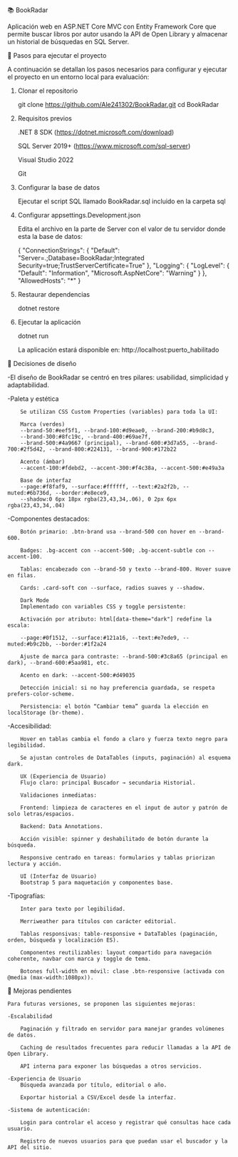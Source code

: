 📚 BookRadar

Aplicación web en ASP.NET Core MVC con Entity Framework Core que permite buscar libros por autor usando la API de Open Library y almacenar un historial de búsquedas en SQL Server.

🚀 Pasos para ejecutar el proyecto

A continuación se detallan los pasos necesarios para configurar y ejecutar el proyecto en un entorno local para evaluación:

1. Clonar el repositorio

   git clone https://github.com/Ale241302/BookRadar.git
   cd BookRadar

2. Requisitos previos

   .NET 8 SDK (https://dotnet.microsoft.com/download)

   SQL Server 2019+ (https://www.microsoft.com/sql-server)

   Visual Studio 2022

   Git

3. Configurar la base de datos

   Ejecutar el script SQL llamado BookRadar.sql incluido en la carpeta sql

4. Configurar appsettings.Development.json

   Edita el archivo en la parte de Server con el valor de tu servidor donde esta la base de datos:

   {
   "ConnectionStrings": {
   "Default": "Server=.;Database=BookRadar;Integrated Security=true;TrustServerCertificate=True"
   },
   "Logging": {
   "LogLevel": {
   "Default": "Information",
   "Microsoft.AspNetCore": "Warning"
   }
   },
   "AllowedHosts": "\*"
   }

5. Restaurar dependencias

   dotnet restore

6. Ejecutar la aplicación

   dotnet run

   La aplicación estará disponible en:
   http://localhost:puerto_habilitado

🎨 Decisiones de diseño

-El diseño de BookRadar se centró en tres pilares: usabilidad, simplicidad y adaptabilidad.

-Paleta y estética

        Se utilizan CSS Custom Properties (variables) para toda la UI:

        Marca (verdes)
        --brand-50:#eef5f1, --brand-100:#d9eae0, --brand-200:#b9d8c3,
        --brand-300:#8fc19c, --brand-400:#69ae7f,
        --brand-500:#4a9667 (principal), --brand-600:#3d7a55, --brand-700:#2f5d42, --brand-800:#224131, --brand-900:#172b22

        Acento (ámbar)
        --accent-100:#fdebd2, --accent-300:#f4c38a, --accent-500:#e49a3a

        Base de interfaz
        --page:#f8faf9, --surface:#ffffff, --text:#2a2f2b, --muted:#6b736d, --border:#e8ece9,
        --shadow:0 6px 18px rgba(23,43,34,.06), 0 2px 6px rgba(23,43,34,.04)

-Componentes destacados:

        Botón primario: .btn-brand usa --brand-500 con hover en --brand-600.

        Badges: .bg-accent con --accent-500; .bg-accent-subtle con --accent-100.

        Tablas: encabezado con --brand-50 y texto --brand-800. Hover suave en filas.

        Cards: .card-soft con --surface, radios suaves y --shadow.

        Dark Mode
        Implementado con variables CSS y toggle persistente:

        Activación por atributo: html[data-theme="dark"] redefine la escala:

        --page:#0f1512, --surface:#121a16, --text:#e7ede9, --muted:#b9c2bb, --border:#1f2a24

        Ajuste de marca para contraste: --brand-500:#3c8a65 (principal en dark), --brand-600:#5aa981, etc.

        Acento en dark: --accent-500:#d49035

        Detección inicial: si no hay preferencia guardada, se respeta prefers-color-scheme.

        Persistencia: el botón “Cambiar tema” guarda la elección en localStorage (br-theme).

-Accesibilidad:

        Hover en tablas cambia el fondo a claro y fuerza texto negro para legibilidad.

        Se ajustan controles de DataTables (inputs, paginación) al esquema dark.

        UX (Experiencia de Usuario)
        Flujo claro: principal Buscador → secundaria Historial.

        Validaciones inmediatas:

        Frontend: limpieza de caracteres en el input de autor y patrón de solo letras/espacios.

        Backend: Data Annotations.

        Acción visible: spinner y deshabilitado de botón durante la búsqueda.

        Responsive centrado en tareas: formularios y tablas priorizan lectura y acción.

        UI (Interfaz de Usuario)
        Bootstrap 5 para maquetación y componentes base.

-Tipografías:

        Inter para texto por legibilidad.

        Merriweather para títulos con carácter editorial.

        Tablas responsivas: table-responsive + DataTables (paginación, orden, búsqueda y localización ES).

        Componentes reutilizables: layout compartido para navegación coherente, navbar con marca y toggle de tema.

        Botones full-width en móvil: clase .btn-responsive (activada con @media (max-width:1080px)).

🔧 Mejoras pendientes

    Para futuras versiones, se proponen las siguientes mejoras:

    -Escalabilidad

        Paginación y filtrado en servidor para manejar grandes volúmenes de datos.

        Caching de resultados frecuentes para reducir llamadas a la API de Open Library.

        API interna para exponer las búsquedas a otros servicios.

    -Experiencia de Usuario
        Búsqueda avanzada por título, editorial o año.

        Exportar historial a CSV/Excel desde la interfaz.

    -Sistema de autenticación:

        Login para controlar el acceso y registrar qué consultas hace cada usuario.

        Registro de nuevos usuarios para que puedan usar el buscador y la API del sitio.
